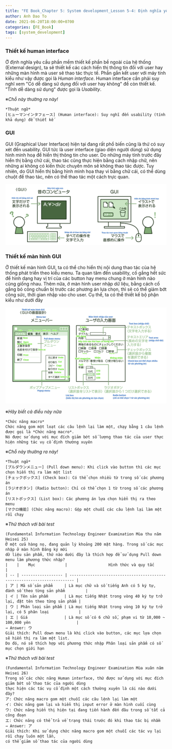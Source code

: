 ```yaml
---
title: "FE Book_Chapter 5: System development_Lesson 5-4: Định nghĩa yêu cầu phần mềm (External design)"
author: Anh Dao To
date: 2021-06-20T18:00:00+0700
categories: [FE_Book]
tags: [system_development]
---
```

### Thiết kế human interface
Ở định nghĩa yêu cầu phần mềm thiết kế phần bề ngoài của hệ thống (External design), ta sẽ thiết kế các cách hiển thị thông tin đối với user hay những màn hình mà user sẽ thao tác thực tế. Phần gắn kết user với máy tính kiểu như vậy được gọi là *Human interface*. Human interface cần phải suy nghĩ xem "Có dễ dàng sử dụng đối với user hay không" để còn thiết kế. "Tính dễ dàng sử dụng" được gọi là *Usability*.

※*Chỗ này thường ra này!*

    *Thuật ngữ*
    [ヒューマンインタフェース] (Human interface): Suy nghĩ đến usability (tính khả dụng) để thiết kế 

### GUI
GUI (Graphical User Interface) hiện tại đang rất phổ biến cũng là thứ có suy xét đến usability. GUI tức là user interface (giao diện người dùng) sử dụng hình minh hoạ để hiển thị thông tin cho user. Do những máy tính trước đây hiển thị bằng chữ cái, thao tác cũng thực hiện bằng cách nhập chữ, nên những ai không có kiến thức chuyên môn sẽ không thao tác được. Tuy nhiên, do GUI hiển thị bằng hình minh họa thay vì bằng chữ cái, có thể dùng chuột để thao tác, nên có thể thao tác một cách trực quan.

![GUI](about-gui.png)

### Thiết kế màn hình GUI

Ở thiết kế màn hình GUI, ta có thể cho hiển thị nội dung thao tác của hệ thống phát triển theo kiểu menu. Ta quan tâm đến usability, cố gắng hết sức để hình dạng hay vị trí của các button hay menu chung ở màn hình nào cũng giống nhau.
Thêm nữa, ở màn hình user nhập dữ liệu, bằng cách cố gắng bỏ công chuẩn bị trước các phương án lựa chọn, thì sẽ có thể giảm bớt công sức, thời gian nhập vào cho user. Cụ thể, ta có thể thiết kế bộ phận kiểu như dưới đây

![Design screen of GUI](design-screen-of-gui.png)

※*Hãy biết cả điều này nữa*

    *Chức năng macro*
    Chức năng gom một loạt các câu lệnh lại làm một, chạy bằng 1 câu lệnh được gọi là *Chức năng macro*.
    Nó được sử dụng với mục đích giảm bớt số lượng thao tác của user thực hiện những tác vụ cố định thường xuyên

※*Chỗ này thường ra này!*

    *Thuật ngữ*
    [プルダウンメニュー] (Pull down menu): Khi click vào button thì các mục chọn hiển thị ra làm một list
    [チェックボックス] (Check box): Có thể chọn nhiều từ trong số các phương án
    [ラジオボタン] (Radio button): Chỉ có thể chọn 1 từ trong số các phương án
    [リストボックス] (List box): Các phương án lựa chọn hiển thị ra theo menu
    [マクロ機能] (Chức năng macro): Gộp một chuỗi các câu lệnh lại làm một rồi chạy

※*Thử thách với bài test*

    (Fundamental Information Technology Engineer Examination Mùa thu năm Heisei 25)
    Ở một cửa hàng nọ, đang quản lý khoảng 200 mặt hàng. Trong số các mục nhập ở màn hình Đăng ký mới 
    dữ liệu sản phẩm, thứ nào dưới đây là thích hợp để sử dụng Pull down menu làm phương thức nhập?
    |    |    Mục             |                  Hình thức và quy tắc                                    |
    | -- | ------------------ | ------------------------------------------------------------------------ |
    | ア | Mã số sản phẩm     | Là mục chữ và số tiếng Anh có 5 ký tự, đánh số theo từng sản phẩm         |
    | イ | Tên sản phẩm       | Là mục tiếng Nhật trong vòng 40 ký tự trở lại, đặt tên theo từng sản phẩm |
    | ウ | Phân loại sản phẩm | Là mục tiếng Nhật trong vòng 10 ký tự trở lại, có 5 phân loại             |
    | エ | Giá                | Là mục số có 6 chữ số, phạm vi từ 10,000 ~ 100,000 yên                    |
    → Answer: ウ
    Giải thích: Pull down menu là khi click vào button, các mục lựa chọn sẽ hiển thị ra làm một list. 
    Do đó, nó sẽ thích hợp với phương thức nhập Phân loại sản phẩm có số mục chọn giới hạn 

※*Thử thách với bài test*

    (Fundamental Information Technology Engineer Examination Mùa xuân năm Heisei 26)
    Trong số các chức năng Human interface, thứ được sử dụng với mục đích giảm bớt số thao tác của người dùng 
    thực hiện các tác vụ cố định một cách thường xuyên là cái nào dưới đây?
    ア: Chức năng macro gom một chuỗi các câu lệnh lại làm một
    イ: Chức năng gom lại và hiển thị input error ở màn hình cuối cùng
    ウ: Chức năng hiển thị hiện tại đang tiến hành đến đâu trong số tất cả công đoạn
    エ: Chức năng có thể trả về trạng thái trước đó khi thao tác bị nhầm
    → Answer: ア
    Giải thích: Khi sử dụng chức năng macro gom một chuỗi các tác vụ lại rồi chạy luôn một lần, 
    có thể giảm số thao tác của người dùng